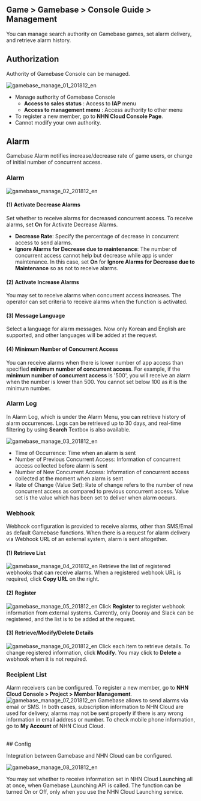 ## Game > Gamebase > Console Guide > Management

You can manage search authority on Gamebase games, set alarm delivery, and retrieve alarm history.

## Authorization

Authority of Gamebase Console can be managed.

![gamebase_manage_01_201812_en](https://static.toastoven.net/prod_gamebase/gamebase_manage_01_201812_en.png)

* Manage authority of Gamebase Console
  * **Access to sales status** : Access to **IAP** menu
  * **Access to management menu** : Access authority to other menu
* To register a new member, go to **NHN Cloud Console Page**.
* Cannot modify your own authority.
  

## Alarm

Gamebase Alarm notifies increase/decrease rate of game users, or change of initial number of concurrent access.

### Alarm

![gamebase_manage_02_201812_en](https://static.toastoven.net/prod_gamebase/gamebase_manage_02_201812_en.png)

#### (1) Activate Decrease Alarms
Set whether to receive alarms for decreased concurrent access. To receive alarms, set **On** for Activate Decrease Alarms.

- **Decrease Rate**: Specify the percentage of decrease in concurrent access to send alarms.
- **Ignore Alarms for Decrease due to maintenance**: The number of concurrent access cannot help but decrease while app is under maintenance.
  In this case, set **On** for **Ignore Alarms for Decrease due to Maintenance** so as not to receive alarms.

#### (2) Activate Increase Alarms
You may set to receive alarms when concurrent access increases.
The operator can set criteria to receive alarms when the function is activated.

#### (3) Message Language
Select a language for alarm messages. Now only Korean and English are supported, and other languages will be added at the request.

#### (4) Minimum Number of Concurrent Access
You can receive alarms when there is lower number of app access than specified **minimum number of concurrent access**. For example, if the **minimum number of concurrent access** is '500', you will receive an alarm when the number is lower than 500. You cannot set below 100 as it is the minimum number.

### Alarm Log

In Alarm Log, which is under the Alarm Menu, you can retrieve history of alarm occurrences.
Logs can be retrieved up to 30 days, and real-time filtering by using **Search** Textbox is also available.

![gamebase_manage_03_201812_en](https://static.toastoven.net/prod_gamebase/gamebase_manage_03_201812_en.png)

- Time of Occurrence: Time when an alarm is sent
- Number of Previous Concurrent Access: Information of concurrent access collected before alarm is sent
- Number of New Concurrent Access: Information of concurrent access collected at the moment when alarm is sent
- Rate of Change (Value Set): Rate of change refers to the number of new concurrent access as compared to previous concurrent access. Value set is the value which has been set to deliver when alarm occurs.

### Webhook
Webhook configuration is provided to receive alarms, other than SMS/Email as default Gamebase functions.
When there is a request for alarm delivery via Webhook URL of an external system, alarm is sent altogether.

#### (1) Retrieve List
![gamebase_manage_04_201812_en](https://static.toastoven.net/prod_gamebase/gamebase_manage_04_201812_en.png)
Retrieve the list of registered webhooks that can receive alarms.
When a registered webhook URL is required, click **Copy URL** on the right.

#### (2) Register
![gamebase_manage_05_201812_en](https://static.toastoven.net/prod_gamebase/gamebase_manage_05_201812_en.png)
Click **Register** to register webhook information from external systems.
Currently, only Dooray and Slack can be registered, and the list is to be added at the request.

#### (3) Retrieve/Modify/Delete Details
![gamebase_manage_06_201812_en](https://static.toastoven.net/prod_gamebase/gamebase_manage_06_201812_en.png)
Click each item to retrieve details.
To change registered information, click **Modify**. You may click to **Delete** a webhook when it is not required.

### Recipient List

Alarm receivers can be configured. To register a new member, go to **NHN Cloud Console > Project > Member Management**.
![gamebase_manage_07_201812_en](https://static.toastoven.net/prod_gamebase/gamebase_manage_07_201812_en.png)
Gamebase allows to send alarms via email or SMS.
In both cases, subscription information to NHN Cloud are used for delivery; alarms may not be sent properly if there is any wrong information in email address or number. To check mobile phone information, go to **My Account** of NHN Cloud Cloud.

<br/>
## Config

Integration between Gamebase and NHN Cloud can be configured.

![gamebase_manage_08_201812_en](https://static.toastoven.net/prod_gamebase/gamebase_manage_08_201812_en.png)

You may set whether to receive information set in NHN Cloud Launching all at once, when Gamebase Launching API is called. The function can be turned On or Off, only when you use the NHN Cloud Launching service.
